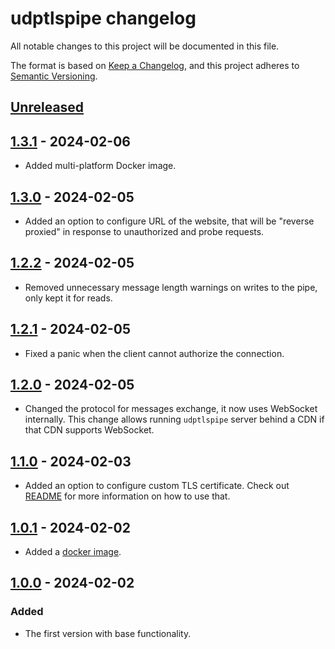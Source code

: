 # udptlspipe changelog

All notable changes to this project will be documented in this file.

The format is based on [Keep a Changelog][keepachangelog], and this project
adheres to [Semantic Versioning][semver].

[keepachangelog]: https://keepachangelog.com/en/1.0.0/

[semver]: https://semver.org/spec/v2.0.0.html

## [Unreleased]

[unreleased]: https://github.com/leninalive/udptlspipe/compare/v1.3.0...HEAD

## [1.3.1] - 2024-02-06

* Added multi-platform Docker image.

[1.3.1]: https://github.com/leninalive/udptlspipe/releases/tag/v1.3.1

## [1.3.0] - 2024-02-05

* Added an option to configure URL of the website, that will be "reverse
  proxied" in response to unauthorized and probe requests.

[1.3.0]: https://github.com/leninalive/udptlspipe/releases/tag/v1.3.0

## [1.2.2] - 2024-02-05

* Removed unnecessary message length warnings on writes to the pipe, only kept
  it for reads.

[1.2.2]: https://github.com/leninalive/udptlspipe/releases/tag/v1.2.2

## [1.2.1] - 2024-02-05

* Fixed a panic when the client cannot authorize the connection.

[1.2.1]: https://github.com/leninalive/udptlspipe/releases/tag/v1.2.1

## [1.2.0] - 2024-02-05

* Changed the protocol for messages exchange, it now uses WebSocket internally.
  This change allows running `udptlspipe` server behind a CDN if that CDN
  supports WebSocket.

[1.2.0]: https://github.com/leninalive/udptlspipe/releases/tag/v1.2.0

## [1.1.0] - 2024-02-03

* Added an option to configure custom TLS certificate. Check out
  [README][readmetlscert] for more information on how to use that.

[1.1.0]: https://github.com/leninalive/udptlspipe/releases/tag/v1.1.0

[readmetlscert]: https://github.com/leninalive/udptlspipe?tab=readme-ov-file#tlscert

## [1.0.1] - 2024-02-02

* Added a [docker image][dockerregistry].

[dockerregistry]: https://github.com/leninalive/udptlspipe/pkgs/container/udptlspipe

[1.0.1]: https://github.com/leninalive/udptlspipe/releases/tag/v1.0.1

## [1.0.0] - 2024-02-02

### Added

* The first version with base functionality.

[1.0.0]: https://github.com/leninalive/udptlspipe/releases/tag/v1.0.0